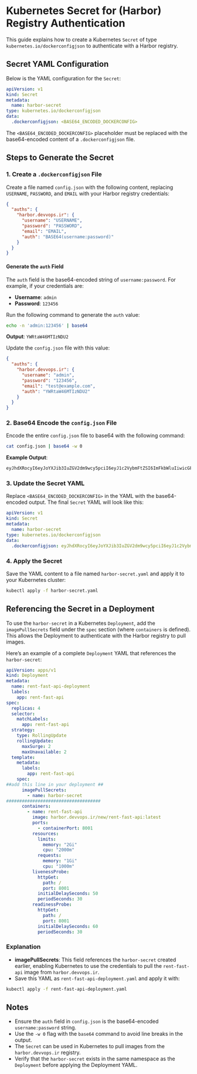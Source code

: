 # Kubernetes Secret for (Harbor) Registry Authentication

This guide explains how to create a Kubernetes `Secret` of type `kubernetes.io/dockerconfigjson` to authenticate with a Harbor registry.

## Secret YAML Configuration

Below is the YAML configuration for the `Secret`:

```yaml
apiVersion: v1
kind: Secret
metadata:
  name: harbor-secret
type: kubernetes.io/dockerconfigjson
data:
  .dockerconfigjson: <BASE64_ENCODED_DOCKERCONFIG>
```

The `<BASE64_ENCODED_DOCKERCONFIG>` placeholder must be replaced with the base64-encoded content of a `.dockerconfigjson` file.

## Steps to Generate the Secret

### 1. Create a `.dockerconfigjson` File

Create a file named `config.json` with the following content, replacing `USERNAME`, `PASSWORD`, and `EMAIL` with your Harbor registry credentials:

```json
{
  "auths": {
    "harbor.devvops.ir": {
      "username": "USERNAME",
      "password": "PASSWORD",
      "email": "EMAIL",
      "auth": "BASE64(username:password)"
    }
  }
}
```

#### Generate the `auth` Field

The `auth` field is the base64-encoded string of `username:password`. For example, if your credentials are:

- **Username**: `admin`
- **Password**: `123456`

Run the following command to generate the `auth` value:

```bash
echo -n 'admin:123456' | base64
```

**Output**: `YWRtaW46MTIzNDU2`

Update the `config.json` file with this value:

```json
{
  "auths": {
    "harbor.devvops.ir": {
      "username": "admin",
      "password": "123456",
      "email": "test@example.com",
      "auth": "YWRtaW46MTIzNDU2"
    }
  }
}
```

### 2. Base64 Encode the `config.json` File

Encode the entire `config.json` file to base64 with the following command:

```bash
cat config.json | base64 -w 0
```

**Example Output**:

```bash
eyJhdXRocyI6eyJoYXJib3IuZGV2dm9wcy5pciI6eyJ1c2VybmFtZSI6ImFkbWluIiwicGFzc3dvcmQiOiIxMjM0NTYiLCJlbWFpbCI6InRlc3RAZXhhbXBsZS5jb20iLCJhdXRoIjoiWVdSbGFXTjZNVEl6TlRJek5EVT0ifX19
```

### 3. Update the Secret YAML

Replace `<BASE64_ENCODED_DOCKERCONFIG>` in the YAML with the base64-encoded output. The final `Secret` YAML will look like this:

```yaml
apiVersion: v1
kind: Secret
metadata:
  name: harbor-secret
type: kubernetes.io/dockerconfigjson
data:
  .dockerconfigjson: eyJhdXRocyI6eyJoYXJib3IuZGV2dm9wcy5pciI6eyJ1c2VybmFtZSI6ImFkbWluIiwicGFzc3dvcmQiOiIxMjM0NTYiLCJlbWFpbCI6InRlc3RAZXhhbXBsZS5jb20iLCJhdXRoIjoiWVdSbGFXTjZNVEl6TlRJek5EVT0ifX19
```

### 4. Apply the Secret

Save the YAML content to a file named `harbor-secret.yaml` and apply it to your Kubernetes cluster:

```bash
kubectl apply -f harbor-secret.yaml
```

## Referencing the Secret in a Deployment

To use the `harbor-secret` in a Kubernetes `Deployment`, add the `imagePullSecrets` field under the `spec` section (where `containers` is defined). This allows the Deployment to authenticate with the Harbor registry to pull images.

Here’s an example of a complete `Deployment` YAML that references the `harbor-secret`:

```yaml
apiVersion: apps/v1
kind: Deployment
metadata:
  name: rent-fast-api-deployment
  labels:
    app: rent-fast-api
spec:
  replicas: 4
  selector:
    matchLabels:
      app: rent-fast-api
  strategy:
    type: RollingUpdate
    rollingUpdate:
      maxSurge: 2
      maxUnavailable: 2
  template:
    metadata:
      labels:
        app: rent-fast-api
    spec:
##add this line in your deployment ##
      imagePullSecrets:
        - name: harbor-secret
####################################
      containers:
        - name: rent-fast-api
          image: harbor.devvops.ir/new/rent-fast-api:latest
          ports:
            - containerPort: 8001
          resources:
            limits:
              memory: "2Gi"
              cpu: "2000m"
            requests:
              memory: "1Gi"
              cpu: "1000m"
          livenessProbe:
            httpGet:
              path: /
              port: 8001
            initialDelaySeconds: 50
            periodSeconds: 30
          readinessProbe:
            httpGet:
              path: /
              port: 8001
            initialDelaySeconds: 60
            periodSeconds: 30
```

### Explanation

- **imagePullSecrets**: This field references the `harbor-secret` created earlier, enabling Kubernetes to use the credentials to pull the `rent-fast-api` image from `harbor.devvops.ir`.
- Save this YAML as `rent-fast-api-deployment.yaml` and apply it with:

```bash
kubectl apply -f rent-fast-api-deployment.yaml
```

## Notes

- Ensure the `auth` field in `config.json` is the base64-encoded `username:password` string.
- Use the `-w 0` flag with the `base64` command to avoid line breaks in the output.
- The `Secret` can be used in Kubernetes to pull images from the `harbor.devvops.ir` registry.
- Verify that the `harbor-secret` exists in the same namespace as the `Deployment` before applying the Deployment YAML.
